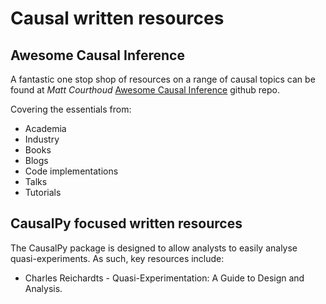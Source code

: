 # Causal written resources

## Awesome Causal Inference

A fantastic one stop shop of resources on a range of causal topics can be found at *Matt Courthoud* [Awesome Causal Inference](https://github.com/matteocourthoud/awesome-causal-inference) github repo.

Covering the essentials from:

- Academia
- Industry
- Books
- Blogs
- Code implementations
- Talks
- Tutorials

## CausalPy focused written resources

The CausalPy package is designed to allow analysts to easily analyse quasi-experiments. As such, key resources include:

- Charles Reichardts - Quasi-Experimentation: A Guide to Design and Analysis.
